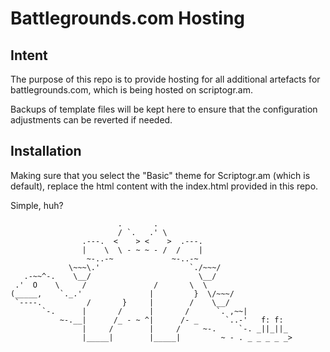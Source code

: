 # Battlegrounds.com Hosting

## Intent

The purpose of this repo is to provide hosting for all additional artefacts for battlegrounds.com, which is being hosted on scriptogr.am.

Backups of template files will be kept here to ensure that the configuration adjustments can be reverted if needed.


## Installation

Making sure that you select the "Basic" theme for Scriptogr.am (which is default), replace the html content with the index.html provided in this repo.

Simple, huh?

                            .       .
                            / `.   .' \
                    .---.  <    > <    >  .---.
                    |    \  \ - ~ ~ - /  /    |
                     ~-..-~             ~-..-~
                 \~~~\.'                    `./~~~/
       .-~~^-.    \__/                        \__/
     .'  O    \     /               /       \  \
    (_____,    `._.'               |         }  \/~~~/
     `----.          /       }     |        /    \__/
           `-.      |       /      |       /      `. ,~~|
               ~-.__|      /_ - ~ ^|      /- _      `..-'   f: f:
                    |     /        |     /     ~-.     `-. _||_||_
                    |_____|        |_____|         ~ - . _ _ _ _ _>